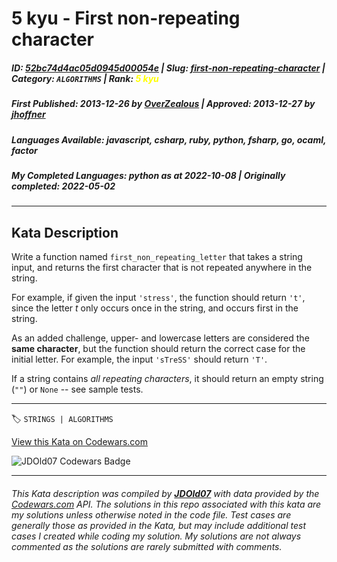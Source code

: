 # 5 kyu - First non-repeating character

##### **ID**: [52bc74d4ac05d0945d00054e](https://www.codewars.com/kata/52bc74d4ac05d0945d00054e) | **Slug**: [first-non-repeating-character](https://www.codewars.com/kata/52bc74d4ac05d0945d00054e) | **Category**: `ALGORITHMS` | **Rank**: <span style="color:yellow">5 kyu</span>

##### **First Published**: 2013-12-26 ***by*** [OverZealous](https://www.codewars.com/users/OverZealous) | **Approved**: 2013-12-27 ***by*** [jhoffner](https://www.codewars.com/users/jhoffner)

##### **Languages Available**: javascript, csharp, ruby, python, fsharp, go, ocaml, factor

##### **My Completed Languages**: python ***as at*** 2022-10-08 | **Originally completed**: 2022-05-02

---

## Kata Description


Write a function named `first_non_repeating_letter` that takes a string input, and returns the first character that is not repeated anywhere in the string.



For example, if given the input `'stress'`, the function should return `'t'`, since the letter *t* only occurs once in the string, and occurs first in the string.



As an added challenge, upper- and lowercase letters are considered the **same character**, but the function should return the correct case for the initial letter.  For example, the input `'sTreSS'` should return `'T'`.



If a string contains *all repeating characters*, it should return an empty string (`""`) or `None` -- see sample tests.

---


🏷 `STRINGS | ALGORITHMS`


[View this Kata on Codewars.com](https://www.codewars.com/kata/52bc74d4ac05d0945d00054e)

![](https://www.codewars.com/users/jdold07/badges/large "JDOld07 Codewars Badge")

---

###### *This Kata description was compiled by [**JDOld07**](https://tpstech.dev) with data provided by the [Codewars.com](https://www.codewars.com) API.  The solutions in this repo associated with this kata are my solutions unless otherwise noted in the code file.  Test cases are generally those as provided in the Kata, but may include additional test cases I created while coding my solution.  My solutions are not always commented as the solutions are rarely submitted with comments.*
